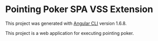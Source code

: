 # Pointing Poker SPA VSS Extension

This project was generated with [Angular CLI](https://github.com/angular/angular-cli) version 1.6.8.

This project is a web application for executing pointing poker.